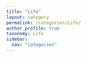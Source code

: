 ```yaml
---
title: "Life"
layout: category
permalink: /categories/Life/
author_profile: true
taxonomy: Life
sidebar:
  nav: "categories"
---
```

